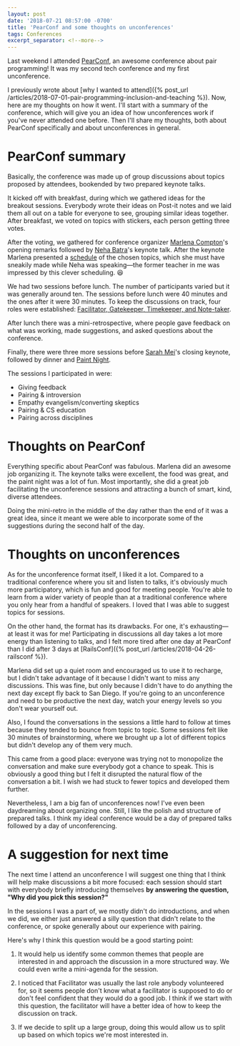 ```yaml
---
layout: post
date: '2018-07-21 08:57:00 -0700'
title: 'PearConf and some thoughts on unconferences'
tags: Conferences
excerpt_separator: <!--more-->
---
```


Last weekend I attended [PearConf](https://pearconf.splashthat.com/), an awesome conference about pair programming! It was my second tech conference and my first unconference.

I previously wrote about [why I wanted to attend]({% post_url /articles/2018-07-01-pair-programming-inclusion-and-teaching %}). Now, here are my thoughts on how it went. I'll start with a summary of the conference, which will give you an idea of how unconferences work if you've never attended one before. Then I'll share my thoughts, both about PearConf specifically and about unconferences in general.

<!--more-->

# PearConf summary

Basically, the conference was made up of group discussions about topics proposed by attendees, bookended by two prepared keynote talks.

It kicked off with breakfast, during which we gathered ideas for the breakout sessions. Everybody wrote their ideas on Post-it notes and we laid them all out on a table for everyone to see, grouping similar ideas together. After breakfast, we voted on topics with stickers, each person getting three votes.

After the voting, we gathered for conference organizer [Marlena Compton](https://twitter.com/marlenac)'s opening remarks followed by [Neha Batra](https://twitter.com/nerdneha)'s keynote talk. After the keynote Marlena presented a [schedule](https://twitter.com/b_cavello/status/1018190906271252481) of the chosen topics, which she must have sneakily made while Neha was speaking&mdash;the former teacher in me was impressed by this clever scheduling. 😆

We had two sessions before lunch. The number of participants varied but it was generally around ten. The sessions before lunch were 40 minutes and the ones after it were 30 minutes. To keep the discussions on track, four roles were established: [Facilitator, Gatekeeper, Timekeeper, and Note-taker](https://adainitiative.org/2013/10/02/running-your-unconference-discussions-effectively-adacamp-session-role-cards/).

After lunch there was a mini-retrospective, where people gave feedback on what was working, made suggestions, and asked questions about the conference.

Finally, there were three more sessions before [Sarah Mei](https://twitter.com/sarahmei)'s closing keynote, followed by dinner and [Paint Night](https://twitter.com/PearConf/status/1018340634661285893).

The sessions I participated in were:

* Giving feedback
* Pairing & introversion
* Empathy evangelism/converting skeptics
* Pairing & CS education
* Pairing across disciplines

# Thoughts on PearConf

Everything specific about PearConf was fabulous. Marlena did an awesome job organizing it. The keynote talks were excellent, the food was great, and the paint night was a lot of fun. Most importantly, she did a great job facilitating the unconference sessions and attracting a bunch of smart, kind, diverse attendees.

Doing the mini-retro in the middle of the day rather than the end of it was a great idea, since it meant we were able to incorporate some of the suggestions during the second half of the day.

# Thoughts on unconferences

As for the unconference format itself, I liked it a lot. Compared to a traditional conference where you sit and listen to talks, it's obviously much more participatory, which is fun and good for meeting people. You're able to learn from a wider variety of people than at a traditional conference where you only hear from a handful of speakers. I loved that I was able to suggest topics for sessions.

On the other hand, the format has its drawbacks. For one, it's exhausting&mdash;at least it was for me! Participating in discussions all day takes a lot more energy than listening to talks, and I felt more tired after one day at PearConf than I did after 3 days at [RailsConf]({% post_url /articles/2018-04-26-railsconf %}).

Marlena did set up a quiet room and encouraged us to use it to recharge, but I didn't take advantage of it because I didn't want to miss any discussions. This was fine, but only because I didn't have to do anything the next day except fly back to San Diego. If you're going to an unconference and need to be productive the next day, watch your energy levels so you don't wear yourself out.

Also, I found the conversations in the sessions a little hard to follow at times because they tended to bounce from topic to topic. Some sessions felt like 30 minutes of brainstorming, where we brought up a lot of different topics but didn't develop any of them very much.

This came from a good place: everyone was trying not to monopolize the conversation and make sure everybody got a chance to speak. This is obviously a good thing but I felt it disrupted the natural flow of the conversation a bit. I wish we had stuck to fewer topics and developed them further.

Nevertheless, I am a big fan of unconferences now! I've even been daydreaming about organizing one. Still, I like the polish and structure of prepared talks. I think my ideal conference would be a day of prepared talks followed by a day of unconferencing.

# A suggestion for next time

The next time I attend an unconference I will suggest one thing that I think will help make discussions a bit more focused: each session should start with everybody briefly introducing themselves **by answering the question, "Why did you pick this session?"**

In the sessions I was a part of, we mostly didn't do introductions, and when we did, we either just answered a silly question that didn't relate to the conference, or spoke generally about our experience with pairing.

Here's why I think this question would be a good starting point:

1. It would help us identify some common themes that people are interested in and approach the discussion in a more structured way. We could even write a mini-agenda for the session.

2. I noticed that Facilitator was usually the last role anybody volunteered for, so it seems people don't know what a facilitator is supposed to do or don't feel confident that they would do a good job. I think if we start with this question, the facilitator will have a better idea of how to keep the discussion on track.

3. If we decide to split up a large group, doing this would allow us to split up based on which topics we're most interested in.
